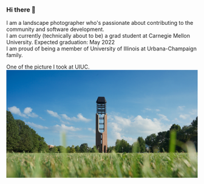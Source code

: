 ### Hi there 👋

I am a landscape photographer who's passionate about contributing to the community and software development. <br />
I am currently (technically about to be) a grad student at Carnegie Mellon University. Expected graduation: May 2022 <br />
I am proud of being a member of University of Illinois at Urbana-Champaign family.
<!--
**bojiang3/bojiang3** is a ✨ _special_ ✨ repository because its `README.md` (this file) appears on your GitHub profile.

Here are some ideas to get you started:

- 🔭 I’m currently working on ...
- 🌱 I’m currently learning ...
- 👯 I’m looking to collaborate on ...
- 🤔 I’m looking for help with ...
- 💬 Ask me about ...
- 📫 How to reach me: ...
- 😄 Pronouns: ...
- ⚡ Fun fact: ...
-->

One of the picture I took at UIUC.
![image](https://github.com/bojiang3/bojiang3/blob/main/UIUC%20South%20Quad.jpg)
